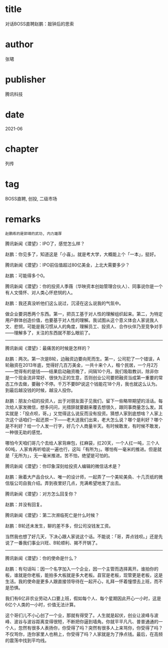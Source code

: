 # title
对话BOSS直聘赵鹏：敲钟后的思索

# author
张珺

# publisher
腾讯科技

# date
2021-06

# chapter
列传

# tag
BOSS直聘, 创投, 二级市场

# remarks
`赵鹏练的是郭靖的武功, 内力雄厚`

腾讯新闻《潜望》：IPO了，感觉怎么样？

 

赵鹏：你见多了，知道这是「小喜」。就是考大学，大概能上个「一本」，挺好。

 

腾讯新闻《潜望》：IPO前估值超过80亿美金，上北大需要多少？

 

赵鹏：可能得多个0。

腾讯新闻《潜望》：你的投资人季薇（华映资本创始管理合伙人）、同事说你是一个有人文情怀、对人类心怀悲悯的人。

 

赵鹏：我还真没听他们这么说过，沉浸在这么说我的气氛中。

 

做企业要洞悉两个东西。第一，把员工基于对人性的理解组织起来。第二，为特定用户群体创造价值，也要基于对人性的理解。我试图从这个意义体会人家说我人文、悲悯，可能是我习惯从人的角度，理解员工、投资人、合作伙伴乃至竞争对手——理解多了，关注的东西就不那么眼前了。

---

腾讯新闻《潜望》：最痛苦的时候是怎样的？

赵鹏：两次。第一次是B轮，边融资边要向死而生。第一，公司犯了一个错误，A轮融资在2013年底，觉得好几百万美金，一共十来个人，租个民居，一个月2万——觉得有的是钱——结果启动融资晚了，间隔10个月。我们吸取教训，除非你是一个现金流非常好、很快为正的生意，否则创业公司要把融资当成第一重要的常态工作去做，要融个不停。千万不要BP说这个钱能花18个月，我也就这么认为。到最后越没钱的时候，越没人投你。


赵鹏：朋友介绍的投资人，出于对朋友面子见我们，留下一些略带期望的活话。每次给人家发微信，想多问问，光措辞就要翻来覆去想很久，跟同事商量怎么发。其实就是：「投点呗，哥。」又觉得这么说反而没有投资。猜想人家到底想啥？人家上次这个话咱们一起还原一下——老大送我们出来，老大怎么说？哪个是利好？哪个是不利好？给一个人发一行字，好几个人商量半天。有时候敢发，有时候不敢发，一种很无助的感觉。

 

哪怕今天咱们哥几个去给人家背麻包，扛麻袋，扛20天，一个人扛一吨，三个人60吨，人家肯再听咱说一遍也行，这叫「有所为」。哪怕有一毫米的推进。但是就是「无所为」，无一毫米推进。苦不怕，绝望是可怕的。

 

腾讯新闻《潜望》：你印象深刻给投资人编辑的微信话术是？

 

赵鹏：揪着大产品合伙人、唯一的设计师，一起弄了一个美轮美奂、十几页纸的微信版公司自我介绍。弄到夜里好几点，充满希望地发了出去。

 

腾讯新闻《潜望》：对方怎么回复你？

 

赵鹏：并没有回复。

 

腾讯新闻《潜望》：第二次濒临死亡是什么时候？

 

赵鹏：B轮还未发生，聊的差不多，但公司没钱发工资。


当然我也想了好几天，下决心跟人家说这个话。不能说：「哥，弄点钱呗。」还是先说了一番我们事业兴旺、B轮顺利、揭不开锅了。

---

腾讯新闻《潜望》：你的使命是什么？

 

赵鹏：有句话叫：因一个名字加入一个企业，因一个主管而选择离开。谁拍你的板，谁就是你老板，能拍多大板就是多大老板。县官是老板，现管更是老板，这是生活。我的使命是更多人跟直接领导待在一起开心，礼拜一怀着憧憬去上班，而不是恐惧。

 

我们有6亿非农业劳动人口要上班，假如每个人、每个星期因此开心一小时，这是6亿个人类的一小时，价值无法计算。

这个哥们儿不小心创了一个业，那就有得受了。人生就是起伏，创业让波峰与波峰、波谷与波谷距离变得很短，不断把你逼到墙角。你就平平凡凡、普普通通的一个人，忽然有很多人表扬你，你受得了吗？突然有很多人上来骂你，你受得了吗？不仅骂你，连你家里人也稍上，你受得了吗？人家就是为了挣点钱。最后，在高频的震荡中找到平均线。
